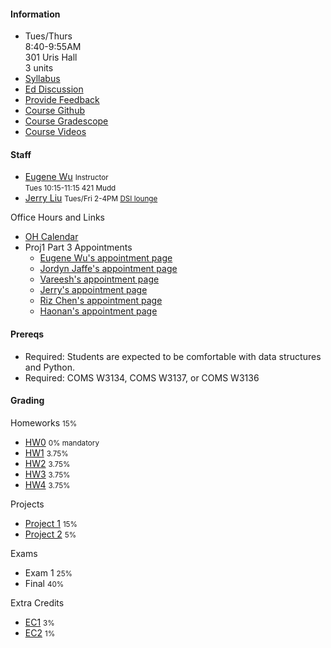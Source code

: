 #### Information 

* Tues/Thurs  
  8:40-9:55AM      
  301 Uris Hall   
  3 units
* [Syllabus](./syllabus)
* [Ed Discussion](https://edstem.org/us/courses/61495/discussion/)
* [Provide Feedback](https://forms.gle/eTLxpLM5DxK8KpNKA)
* [Course Github](http://github.com/w4111)
* [Course Gradescope](https://www.gradescope.com/courses/842574)
* [Course Videos](https://cvn.hosted.panopto.com/Panopto/Pages/Sessions/List.aspx?embedded=1#folderID=%2259e47ad0-6410-4075-b5c4-b1d200351998%22)
<!--* [Course Videos](https://cvn.hosted.panopto.com/Panopto/Pages/Sessions/List.aspx?folderID=61080197-48b9-4963-a2cf-aefc008a344d)-->



#### Staff 



* [Eugene Wu](http://www.eugenewu.net) <small>Instructor</small>   
  <small>Tues 10:15-11:15 421 Mudd</small>
* [Jerry Liu](https://jerrrrryl.github.io/)
  <small>Tues/Fri 2-4PM [DSI lounge](http://eugenewu.net/files/images/map.png)</small>

Office Hours and Links

* [OH Calendar](https://calendar.google.com/calendar/u/0/r/month/2024/9/1?cid=4111f24%40gmail.com)
* Proj1 Part 3 Appointments
  * [Eugene Wu's appointment page](https://calendar.google.com/calendar/u/0/appointments/schedules/AcZssZ16NB6if5cGw57ZqiRVB15eYcfjVqHWsp_D4ryI-4ltW6Hr0-EwuTQWdeOIYRrcObWhDWIxDg07)
  * [Jordyn Jaffe's appointment page](https://calendar.app.google/ojGpEJbbaKEMpXq77)
  * [Vareesh's appointment page](https://calendar.app.google/9GUEQ6Rjocz5wiQDA)
  * [Jerry's appointment page](https://calendar.google.com/calendar/appointments/schedules/AcZssZ0Un-qj395jiA-pCKvev0KhF2zbHZkVw-6VSwsrMshEuCPZRo7YNsZHZuMVDi_-paZr7wn-M4QI)
  * [Riz Chen's appointment page](https://calendar.google.com/calendar/u/0/appointments/schedules/AcZssZ0_GdKIoGwlEc34brIwGrYI-5AaTE5BqbiFQ1gZD8iqahYyTeI4x_U9G3g4JS4M9Yje59v1KZUK)
  * [Haonan's appointment page](https://calendar.app.google/S5Ce5ZvoifUoSU5YA)

#### Prereqs

* Required: Students are expected to be comfortable with data structures and Python.
* Required: COMS W3134, COMS W3137, or COMS W3136  

#### Grading

Homeworks <small>15%</small>

* [HW0](https://github.com/w4111/hw0) <small>0% mandatory</small>
* [HW1](https://github.com/w4111/hw1-f24) <small>3.75%</small>
* [HW2](https://github.com/w4111/hw2-f24) <small>3.75%</small>
* [HW3](https://github.com/w4111/hw3-f24) <small>3.75%</small>
* [HW4](https://github.com/w4111/hw4-f24) <small>3.75%</small>

Projects 

* [Project 1](https://github.com/w4111/project1-f24) <small>15%</small>
* [Project 2](https://github.com/w4111/project2-f24-template) <small>5%</small>

Exams

* Exam 1 <small>25%</small>
* Final <small>40%</small>

Extra Credits

* [EC1](https://github.com/w4111/w4111.github.io/wiki) <small>3%</small>
* [EC2](https://edstem.org/us/courses/61495/discussion/5648132) <small>1%</small>

<!-- 
  * [Learn a DB Technology](https://github.com/w4111/w4111.github.io/wiki)
  * [Analyze Kaggle in Kaggle](https://github.com/w4111/-Extra-Credit-Kaggle-Analysis-)
  -->
